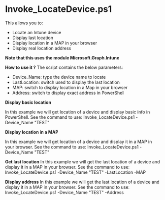 # Invoke_LocateDevice.ps1
This allows you to:
- Locate an Intune device
- Display last location
- Display location in a MAP in your browser
- Display real location address

**Note that this uses the module Microsoft.Graph.Intune**

**How to use it ?**
The script contains the below parameters:
- Device_Name: type the device name to locate
- LastLocation: switch used to display the last location
- MAP: switch to display location in a Map in your browser
- Address: switch to display exact address in PowerShell

**Display basic location**

In this example we will get location of a device and display basic info in PowerShell.
See the command to use: Invoke_LocateDevice.ps1 -Device_Name "TEST"

**Display location in a MAP**

In this example we will get location of a device and display it in a MAP in your browser.
See the command to use: Invoke_LocateDevice.ps1 -Device_Name "TEST"

**Get last location**
In this example we will get the last location of a device and display it in a MAP in your browser.
See the command to use: Invoke_LocateDevice.ps1 -Device_Name "TEST" -LastLocation -MAP

**Display address**
In this example we will get the last location of a device and display it in a MAP in your browser.
See the command to use: Invoke_LocateDevice.ps1 -Device_Name "TEST" -Address
